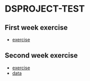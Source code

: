 # DSPROJECT-TEST

## First week exercise

- [exercise](week-1-exercise.ipynb)

## Second week exercise

- [exercise](week-2-exercise.ipynb)
- [data](data/covid)